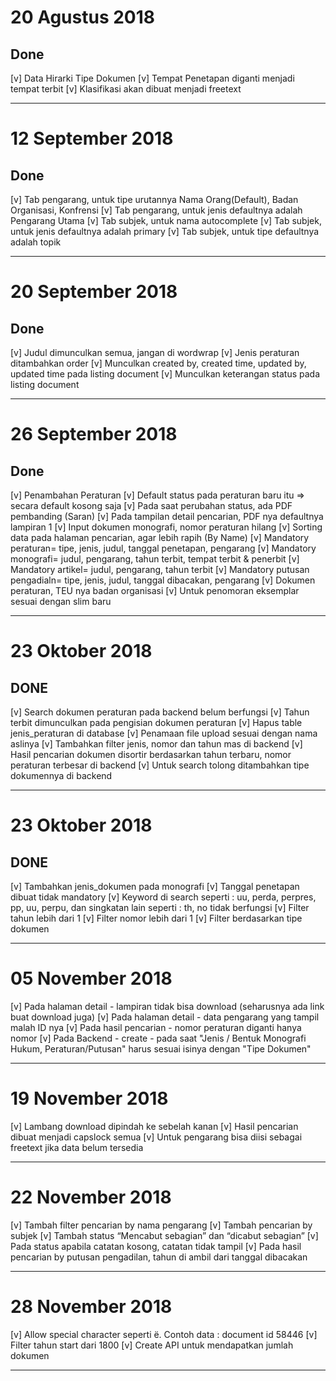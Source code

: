 # 20 Agustus 2018
## Done
[v] Data Hirarki Tipe Dokumen 
[v] Tempat Penetapan diganti menjadi tempat terbit
[v] Klasifikasi akan dibuat menjadi freetext

-------------------------------------------------------------------------------

# 12 September 2018
## Done
[v] Tab pengarang, untuk tipe urutannya Nama Orang(Default), Badan Organisasi, Konfrensi
[v] Tab pengarang, untuk jenis defaultnya adalah Pengarang Utama
[v] Tab subjek, untuk nama autocomplete
[v] Tab subjek, untuk jenis defaultnya adalah primary
[v] Tab subjek, untuk tipe defaultnya adalah topik

-------------------------------------------------------------------------------

# 20 September 2018
## Done
[v] Judul dimunculkan semua, jangan di wordwrap
[v] Jenis peraturan ditambahkan order
[v] Munculkan created by, created time, updated by, updated time pada listing document
[v] Munculkan keterangan status pada listing document

-------------------------------------------------------------------------------

# 26 September 2018
## Done
[v] Penambahan Peraturan
[v] Default status pada peraturan baru itu => secara default kosong saja
[v] Pada saat perubahan status, ada PDF pembanding (Saran)
[v] Pada tampilan detail pencarian, PDF nya defaultnya lampiran 1
[v] Input dokumen monografi, nomor peraturan hilang
[v] Sorting data pada halaman pencarian, agar lebih rapih (By Name)
[v] Mandatory peraturan= tipe, jenis, judul, tanggal penetapan, pengarang
[v] Mandatory monografi= judul, pengarang, tahun terbit, tempat terbit & penerbit 
[v] Mandatory artikel= judul, pengarang, tahun terbit
[v] Mandatory putusan pengadialn= tipe, jenis, judul, tanggal dibacakan, pengarang
[v] Dokumen peraturan, TEU nya badan organisasi
[v] Untuk penomoran eksemplar sesuai dengan slim baru

-------------------------------------------------------------------------------

# 23 Oktober 2018
## DONE
[v] Search dokumen peraturan pada backend belum berfungsi
[v] Tahun terbit dimunculkan pada pengisian dokumen peraturan
[v] Hapus table jenis_peraturan di database
[v] Penamaan file upload sesuai dengan nama aslinya
[v] Tambahkan filter jenis, nomor dan tahun mas di backend
[v] Hasil pencarian dokumen disortir berdasarkan tahun terbaru, nomor peraturan terbesar di backend
[v] Untuk search tolong ditambahkan tipe dokumennya di backend

-------------------------------------------------------------------------------

# 23 Oktober 2018
## DONE
[v] Tambahkan jenis_dokumen pada monografi
[v] Tanggal penetapan dibuat tidak mandatory
[v] Keyword di search seperti : uu, perda, perpres, pp, uu, perpu, dan singkatan lain seperti : th, no tidak berfungsi
[v] Filter tahun lebih dari 1
[v] Filter nomor lebih dari 1
[v] Filter berdasarkan tipe dokumen

-------------------------------------------------------------------------------

# 05 November 2018
[v] Pada halaman detail - lampiran tidak bisa download (seharusnya ada link buat download juga)
[v] Pada halaman detail - data pengarang yang tampil malah ID nya
[v] Pada hasil pencarian - nomor peraturan diganti hanya nomor
[v] Pada Backend - create - pada saat "Jenis / Bentuk Monografi Hukum, Peraturan/Putusan" harus sesuai isinya dengan "Tipe Dokumen"

-------------------------------------------------------------------------------

# 19 November 2018
[v] Lambang download dipindah ke sebelah kanan
[v] Hasil pencarian dibuat menjadi capslock semua
[v] Untuk pengarang bisa diisi sebagai freetext jika data belum tersedia

-------------------------------------------------------------------------------

# 22 November 2018
[v] Tambah filter pencarian by nama pengarang
[v] Tambah pencarian by subjek
[v] Tambah status “Mencabut sebagian” dan “dicabut sebagian”
[v] Pada status apabila catatan kosong, catatan tidak tampil
[v] Pada hasil pencarian by putusan pengadilan, tahun di ambil dari tanggal dibacakan

-------------------------------------------------------------------------------

# 28 November 2018
[v] Allow special character seperti ë. Contoh data : document id 58446
[v] Filter tahun start dari 1800
[v] Create API untuk mendapatkan jumlah dokumen

-------------------------------------------------------------------------------

